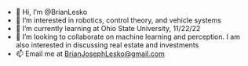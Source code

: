 - 👋 Hi, I’m @BrianLesko
- 👀 I’m interested in robotics, control theory, and vehicle systems
- 🌱 I’m currently learning at Ohio State University, 11/22/22
- 💞️ I’m looking to collaborate on machine learning and perception. I am also interested in discussing real estate and investments
- 📫 Email me at BrianJosephLesko@gmail.com

<!---
BrianLesko/BrianLesko is a ✨ special ✨ repository because its `README.md` (this file) appears on your GitHub profile.
You can click the Preview link to take a look at your changes.
--->
